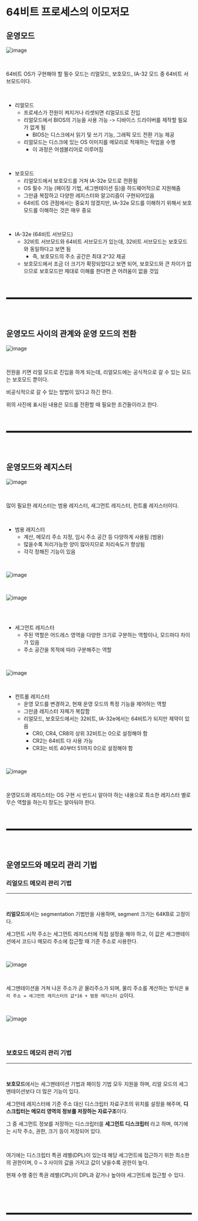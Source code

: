 # 64비트 프로세스의 이모저모

## 운영모드

![image](https://user-images.githubusercontent.com/52172169/192705549-43e0824d-c4b9-40b0-b5c6-f1f7592563a0.png)

<br>

64비트 OS가 구현해야 할 필수 모드는 리얼모드, 보호모드, IA-32 모드 중 64비트 서브모드이다.

<br>

+ 리얼모드
  + 프로세스가 전원이 켜지거나 리셋되면 리얼모드로 진입
  + 리얼모드에서 BIOS의 기능을 사용 가능 -> 디바이스 드라이버를 제작할 필요가 없게 됨
    + BIOS는 디스크에서 읽기 및 쓰기 기능, 그래픽 모드 전환 기능 제공
  + 리얼모드는 디스크에 있는 OS 이미지를 메모리로 적재하는 작업을 수행
    + 이 과정은 어셈블리어로 이루어짐

<br>

+ 보호모드
  + 리얼모드에서 보호모드를 거쳐 IA-32e 모드로 전환됨
  + OS 필수 기능 (페이징 기법, 세그멘테이션 등)을 하드웨어적으로 지원해줌
  + 그만큼 복잡하고 다양한 레지스터와 알고리즘이 구현되어있음
  + 64비트 OS 관점에서는 중요치 않겠지만, IA-32e 모드를 이해하기 위해서 보호모드를 이해하는 것은 매우 중요

<br>

+ IA-32e (64비트 서브모드)
  + 32비트 서브모드와 64비트 서브모드가 있는데, 32비트 서브모드는 보호모드와 동일하다고 보면 됨
    + 즉, 보호모드의 주소 공간은 최대 2^32 제공
  + 보호모드에서 조금 더 크기가 확장되었다고 보면 되어, 보호모드와 큰 차이가 없으므로 보호모드만 제대로 이해를 한다면 큰 어려움이 없을 것임

<br><br>
<hr style="border: 2px solid;">
<br><br>

## 운영모드 사이의 관계와 운영 모드의 전환

![image](https://user-images.githubusercontent.com/52172169/192710865-4b8e278a-62a0-43a8-9019-e9f443dff46d.png)

<br>

전원을 키면 리얼 모드로 진입을 하게 되는데, 리얼모드에는 공식적으로 갈 수 있는 모드는 보호모드 뿐이다.

비공식적으로 갈 수 있는 방법이 있다고 하긴 한다.

위의 사진에 표시된 내용은 모드를 전환할 때 필요한 조건들이라고 한다.

<br><br>
<hr style="border: 2px solid;">
<br><br>

## 운영모드와 레지스터

![image](https://user-images.githubusercontent.com/52172169/192711857-3df715c4-e625-4de6-beeb-186914c258a2.png)

<br>

많이 필요한 레지스터는 범용 레지스터, 세그먼트 레지스터, 컨트롤 레지스터이다.

<br>

+ 범용 레지스터
  + 계산, 메모리 주소 지정, 임시 주소 공간 등 다양하게 사용됨 (범용)
  + 많을수록 처리가능한 양이 많아지므로 처리속도가 향상됨
  + 각각 정해진 기능이 있음

<br>

![image](https://user-images.githubusercontent.com/52172169/192721568-d5cf0ddd-70b3-4bf0-9593-a3efadd9d4aa.png)

<br>

![image](https://user-images.githubusercontent.com/52172169/192721987-e26a4575-0145-4740-98e9-a4635674f81c.png)

<br><br>

+ 세그먼트 레지스터
  + 주된 역할은 어드레스 영역을 다양한 크기로 구분하는 역할이나, 모드마다 차이가 있음
  + 주소 공간을 목적에 따라 구분해주는 역할

<br>

![image](https://user-images.githubusercontent.com/52172169/192725127-741bbdac-52aa-4056-be87-def0f429117c.png)

<br>

+ 컨트롤 레지스터
  + 운영 모드를 변경하고, 현재 운영 모드의 특정 기능을 제어하는 역할
  + 그만큼 레지스터 자체가 복잡함
  + 리얼모드, 보호모드에서는 32비트, IA-32e에서는 64비트가 되지만 제약이 있음
    + CR0, CR4, CR8의 상위 32비트는 0으로 설정해야 함
    + CR2는 64비트 다 사용 가능
    + CR3는 비트 40부터 51까지 0으로 설정해야 함 

<br>

![image](https://user-images.githubusercontent.com/52172169/192727438-2f651654-fb14-4549-a3d1-960962249074.png)

<br>

운영모드와 레지스터는 OS 구현 시 반드시 알아야 하는 내용으로 최소한 레지스터 별로 무슨 역할을 하는지 정도는 알아둬야 한다.

<br><br>
<hr style="border: 2px solid;">
<br><br>

## 운영모드와 메모리 관리 기법
### 리얼모드 메모리 관리 기법
---

<br>

**리얼모드**에서는 segmentation 기법만을 사용하며, segment 크기는 64KB로 고정이다.

세그먼트 시작 주소는 세그먼트 레지스터에 직접 설정을 해야 하고, 이 값은 세그멘테이션에서 코드나 메모리 주소에 접근할 때 기준 주소로 사용한다.

<br>

![image](https://user-images.githubusercontent.com/52172169/192731378-4806c6d9-e7bf-475f-911e-a07419774318.png)

<br>

세그멘테이션을 거쳐 나온 주소가 곧 물리주소가 되며, 물리 주소를 계산하는 방식은 ```물리 주소 = 세그먼트 레지스터의 값*16 + 범용 레지스터 값```이다.

<br>

![image](https://user-images.githubusercontent.com/52172169/192731635-7062f94c-8fd8-4a24-9a9a-32aedb2cc0d8.png)

<br><br>

### 보호모드 메모리 관리 기법
---

<br>

**보호모드**에서는 세그멘테이션 기법과 페이징 기법 모두 지원을 하며, 리얼 모드의 세그멘테이션보다 더 많은 기능이 있다.

세그먼테 레지스터에 기준 주소 대신 디스크립터 자료구조의 위치를 설정을 해주며, **디스크립터는 메모리 영역의 정보를 저장하는 자료구조**이다.

그 중 세그먼트 정보를 저장하는 디스크립터를 **세그먼트 디스크립터** 라고 하며, 여기에는 시작 주소, 권한, 크기 등이 저장되어 있다.

<br>

여기에는 디스크립터 특권 레벨(DPL)이 있는데 해당 세그먼트에 접근하기 위한 최소한의 권한이며, 0 ~ 3 사이의 값을 가지고 값이 낮을수록 권한이 높다.

현재 수행 중인 특권 레벨(CPL)이 DPL과 같거나 높아야 세그먼트에 접근할 수 있다.

<br>




<br><br>
<hr style="border: 2px solid;">
<br><br>








